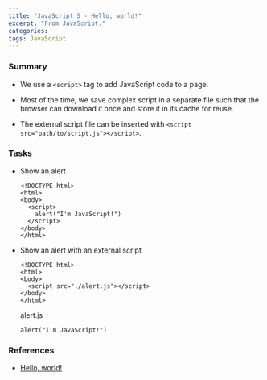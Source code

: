 ```yaml
---
title: "JavaScript 5 - Hello, world!"
excerpt: "From JavaScript."
categories:
tags: JavaScript
---
```


### Summary

- We use a `<script>` tag to add JavaScript code to a page.

- Most of the time, we save complex script in a separate file such that the browser can download it once and store it in its cache for reuse.

- The external script file can be inserted with `<script src="path/to/script.js"></script>`.

### Tasks

- Show an alert

  ```
  <!DOCTYPE html>
  <html>
  <body>
    <script>
      alert("I'm JavaScript!")
    </script>
  </body>
  </html>
  ```

- Show an alert with an external script

  ```
  <!DOCTYPE html>
  <html>
  <body>
    <script src="./alert.js"></script>
  </body>
  </html>
  ```

  <div class="codeblock-label">alert.js</div>

  ```
  alert("I'm JavaScript!")
  ```

### References

- [Hello, world!](https://javascript.info/hello-world)
